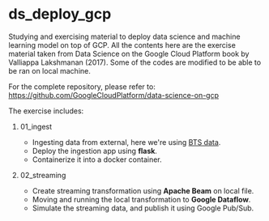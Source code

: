 # ds_deploy_gcp
Studying and exercising material to deploy data science and machine learning model on top of GCP. All the contents here are the exercise material taken from Data Science on the Google Cloud Platform book by Valliappa Lakshmanan (2017). Some of the codes are modified to be able to be ran on local machine. 

For the complete repository, please refer to: https://github.com/GoogleCloudPlatform/data-science-on-gcp

The exercise includes:
1. 01_ingest
   - Ingesting data from external, here we're using <a href="www.transtats.bts.gov">BTS data</a>.
   - Deploy the ingestion app using <b>flask</b>.
   - Containerize it into a docker container.

2. 02_streaming
   - Create streaming transformation using <b>Apache Beam</b> on local file.
   - Moving and running the local transformation to <b>Google Dataflow</b>.
   - Simulate the streaming data, and publish it using Google Pub/Sub.
